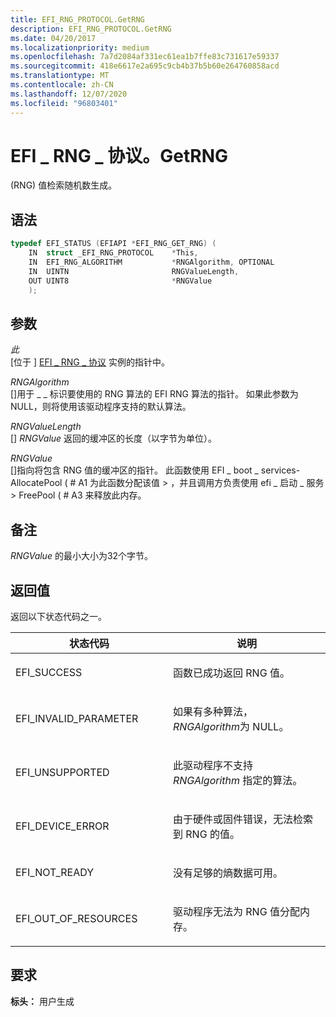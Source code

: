```yaml
---
title: EFI_RNG_PROTOCOL.GetRNG
description: EFI_RNG_PROTOCOL.GetRNG
ms.date: 04/20/2017
ms.localizationpriority: medium
ms.openlocfilehash: 7a7d2084af331ec61ea1b7ffe83c731617e59337
ms.sourcegitcommit: 418e6617e2a695c9cb4b37b5b60e264760858acd
ms.translationtype: MT
ms.contentlocale: zh-CN
ms.lasthandoff: 12/07/2020
ms.locfileid: "96803401"
---
```

# <a name="efi_rng_protocolgetrng"></a>EFI \_ RNG \_ 协议。GetRNG


 (RNG) 值检索随机数生成。

## <a name="syntax"></a>语法


```cpp
typedef EFI_STATUS (EFIAPI *EFI_RNG_GET_RNG) (
    IN  struct _EFI_RNG_PROTOCOL    *This,
    IN  EFI_RNG_ALGORITHM           *RNGAlgorithm, OPTIONAL
    IN  UINTN                       RNGValueLength,
    OUT UINT8                       *RNGValue
    );
```

## <a name="parameters"></a>参数


<a href="" id="this"></a>*此*  
\[位于 \] [EFI \_ RNG \_ 协议](efi-rng-protocol.md) 实例的指针中。

<a href="" id="rngalgorithm"></a>*RNGAlgorithm*  
\[\]用于 \_ \_ 标识要使用的 RNG 算法的 EFI RNG 算法的指针。 如果此参数为 NULL，则将使用该驱动程序支持的默认算法。

<a href="" id="rngvaluelength"></a>*RNGValueLength*  
\[\] *RNGValue* 返回的缓冲区的长度（以字节为单位）。

<a href="" id="rngvalue"></a>*RNGValue*  
\[\]指向将包含 RNG 值的缓冲区的指针。 此函数使用 EFI \_ boot \_ services-AllocatePool ( # A1 为此函数分配该值 &gt; ，并且调用方负责使用 efi \_ 启动 \_ 服务 &gt; FreePool ( # A3 来释放此内存。

## <a name="remarks"></a>备注


*RNGValue* 的最小大小为32个字节。

## <a name="return-value"></a>返回值


返回以下状态代码之一。

<table>
<colgroup>
<col width="50%" />
<col width="50%" />
</colgroup>
<thead>
<tr class="header">
<th>状态代码</th>
<th>说明</th>
</tr>
</thead>
<tbody>
<tr class="odd">
<td><p>EFI_SUCCESS</p></td>
<td><p>函数已成功返回 RNG 值。</p></td>
</tr>
<tr class="even">
<td><p>EFI_INVALID_PARAMETER</p></td>
<td><p>如果有多种算法， <em>RNGAlgorithm</em>为 NULL。</p></td>
</tr>
<tr class="odd">
<td><p>EFI_UNSUPPORTED</p></td>
<td><p>此驱动程序不支持 <em>RNGAlgorithm</em> 指定的算法。</p></td>
</tr>
<tr class="even">
<td><p>EFI_DEVICE_ERROR</p></td>
<td><p>由于硬件或固件错误，无法检索到 RNG 的值。</p></td>
</tr>
<tr class="odd">
<td><p>EFI_NOT_READY</p></td>
<td><p>没有足够的熵数据可用。</p></td>
</tr>
<tr class="even">
<td><p>EFI_OUT_OF_RESOURCES</p></td>
<td><p>驱动程序无法为 RNG 值分配内存。</p></td>
</tr>
</tbody>
</table>

 

## <a name="requirements"></a>要求


**标头：** 用户生成

 

 




